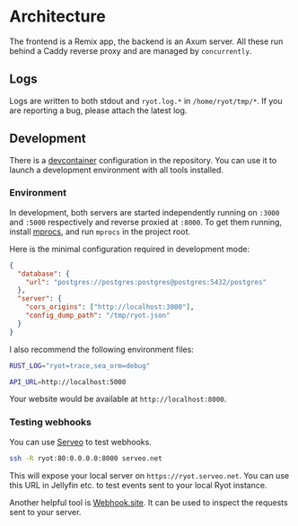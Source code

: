 # Architecture

The frontend is a Remix app, the backend is an Axum server. All these run behind a Caddy
reverse proxy and are managed by `concurrently`.

## Logs

Logs are written to both stdout and `ryot.log.*` in `/home/ryot/tmp/*`. If you
are reporting a bug, please attach the latest log.

## Development

There is a [devcontainer](https://code.visualstudio.com/docs/devcontainers/containers)
configuration in the repository. You can use it to launch a development environment
with all tools installed.

### Environment

In development, both servers are started independently running on `:3000` and `:5000`
respectively and reverse proxied at `:8000`. To get them running, install
[mprocs](https://github.com/pvolok/mprocs), and run `mprocs` in the project root.

Here is the minimal configuration required in development mode:

```json title="config/ryot.json"
{
  "database": {
    "url": "postgres://postgres:postgres@postgres:5432/postgres"
  },
  "server": {
    "cors_origins": ["http://localhost:3000"],
    "config_dump_path": "/tmp/ryot.json"
  }
}
```

I also recommend the following environment files:

```bash title=".env"
RUST_LOG="ryot=trace,sea_orm=debug"
```

```bash title="apps/frontend/.env"
API_URL=http://localhost:5000
```

Your website would be available at `http://localhost:8000`.

### Testing webhooks

You can use [Serveo](https://serveo.net/) to test webhooks.

```bash
ssh -R ryot:80:0.0.0.0:8000 serveo.net
```

This will expose your local server on `https://ryot.serveo.net`. You can use this URL
in Jellyfin etc. to test events sent to your local Ryot instance.

Another helpful tool is [Webhook.site](https://webhook.site/). It can be used to inspect
the requests sent to your server.
